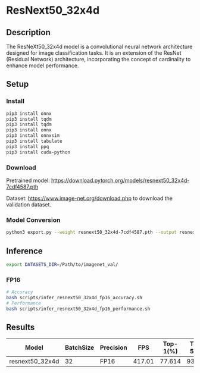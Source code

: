# ResNext50_32x4d

## Description

The ResNeXt50_32x4d model is a convolutional neural network architecture designed for image classification tasks. It is an extension of the ResNet (Residual Network) architecture, incorporating the concept of cardinality to enhance model performance.

## Setup

### Install

```bash
pip3 install onnx
pip3 install tqdm
pip3 install tqdm
pip3 install onnx
pip3 install onnxsim
pip3 install tabulate
pip3 install ppq
pip3 install cuda-python
```

### Download

Pretrained model: <https://download.pytorch.org/models/resnext50_32x4d-7cdf4587.pth>

Dataset: <https://www.image-net.org/download.php> to download the validation dataset.

### Model Conversion

```bash
python3 export.py --weight resnext50_32x4d-7cdf4587.pth --output resnext50_32x4d.onnx
```

## Inference

```bash
export DATASETS_DIR=/Path/to/imagenet_val/
```

### FP16

```bash
# Accuracy
bash scripts/infer_resnext50_32x4d_fp16_accuracy.sh
# Performance
bash scripts/infer_resnext50_32x4d_fp16_performance.sh
```

## Results

Model           |BatchSize  |Precision |FPS      |Top-1(%)  |Top-5(%)
----------------|-----------|----------|---------|----------|--------
resnext50_32x4d |    32     |   FP16   | 417.01  |  77.614  | 93.686

